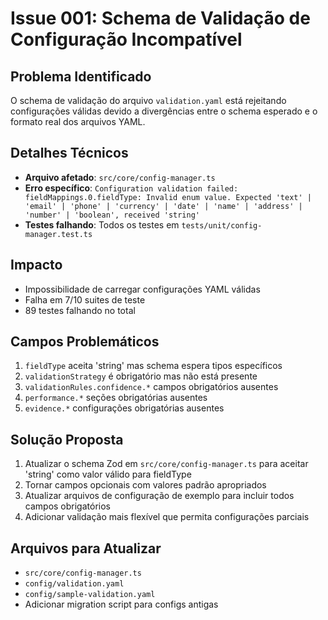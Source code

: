 # Issue 001: Schema de Validação de Configuração Incompatível

## Problema Identificado
O schema de validação do arquivo `validation.yaml` está rejeitando configurações válidas devido a divergências entre o schema esperado e o formato real dos arquivos YAML.

## Detalhes Técnicos
- **Arquivo afetado**: `src/core/config-manager.ts`
- **Erro específico**: `Configuration validation failed: fieldMappings.0.fieldType: Invalid enum value. Expected 'text' | 'email' | 'phone' | 'currency' | 'date' | 'name' | 'address' | 'number' | 'boolean', received 'string'`
- **Testes falhando**: Todos os testes em `tests/unit/config-manager.test.ts`

## Impacto
- Impossibilidade de carregar configurações YAML válidas
- Falha em 7/10 suites de teste
- 89 testes falhando no total

## Campos Problemáticos
1. `fieldType` aceita 'string' mas schema espera tipos específicos
2. `validationStrategy` é obrigatório mas não está presente
3. `validationRules.confidence.*` campos obrigatórios ausentes
4. `performance.*` seções obrigatórias ausentes
5. `evidence.*` configurações obrigatórias ausentes

## Solução Proposta
1. Atualizar o schema Zod em `src/core/config-manager.ts` para aceitar 'string' como valor válido para fieldType
2. Tornar campos opcionais com valores padrão apropriados
3. Atualizar arquivos de configuração de exemplo para incluir todos campos obrigatórios
4. Adicionar validação mais flexível que permita configurações parciais

## Arquivos para Atualizar
- `src/core/config-manager.ts`
- `config/validation.yaml`
- `config/sample-validation.yaml`
- Adicionar migration script para configs antigas
